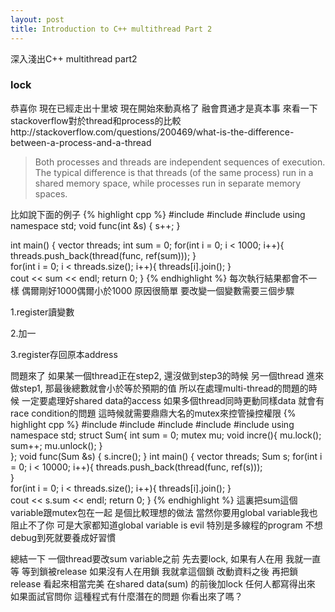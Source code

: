 ```yaml
---
layout: post
title: Introduction to C++ multithread Part 2
---
```


深入淺出C++ multithread part2

### lock
恭喜你 現在已經走出十里坡 現在開始來動真格了 融會貫通才是真本事 來看一下stackoverflow對於thread和process的比較http://stackoverflow.com/questions/200469/what-is-the-difference-between-a-process-and-a-thread

> Both processes and threads are independent sequences of execution. The typical difference is that threads (of the same process) run in a shared memory space, while processes run in separate memory spaces.

比如說下面的例子
{% highlight cpp %}
#include <iostream>
#include <string>
#include <vector>
using namespace std;
void func(int &s) 
{
    s++;
}

int main()
{
    vector<thread> threads;
    int sum = 0;
    for(int i = 0; i < 1000; i++){
        threads.push_back(thread(func, ref(sum)));
    }   
    for(int i = 0; i < threads.size(); i++){
        threads[i].join();
    }   
    cout << sum << endl;
    return 0;
}
{% endhighlight %}
每次執行結果都會不一樣 偶爾剛好1000偶爾小於1000 原因很簡單 要改變一個變數需要三個步驟

1.register讀變數

2.加一

3.register存回原本address

問題來了 如果某一個thread正在step2, 還沒做到step3的時候 另一個thread 進來做step1, 那最後總數就會小於等於預期的值
所以在處理multi-thread的問題的時候 一定要處理好shared data的access 如果多個thread同時更動同樣data 就會有race condition的問題
這時候就需要鼎鼎大名的mutex來控管操控權限
{% highlight cpp %}
#include <thread>
#include <iostream>
#include <string>
#include <vector>
#include <mutex>
using namespace std;
struct Sum{
    int sum = 0;
    mutex mu; 
    void incre(){
        mu.lock();
        sum++;
        mu.unlock();
    }   
};
void func(Sum &s) 
{
    s.incre();
}
int main()
{
    vector<thread> threads;
    Sum s;
    for(int i = 0; i < 10000; i++){
        threads.push_back(thread(func, ref(s)));                                                           
    }   
    for(int i = 0; i < threads.size(); i++){
        threads[i].join();
    }   
    cout << s.sum << endl;
    return 0;
}
{% endhighlight %}
這裏把sum這個variable跟mutex包在一起 是個比較理想的做法 當然你要用global variable我也阻止不了你 
可是大家都知道global variable is evil 特別是多線程的program 不想debug到死就要養成好習慣

總結一下 一個thread要改sum variable之前 先去要lock, 如果有人在用 我就一直等 等到鎖被release 如果沒有人在用鎖 我就拿這個鎖  改動資料之後 再把鎖release 看起來相當完美 在shared data(sum) 的前後加lock 任何人都寫得出來 如果面試官問你 這種程式有什麼潛在的問題 你看出來了嗎？
